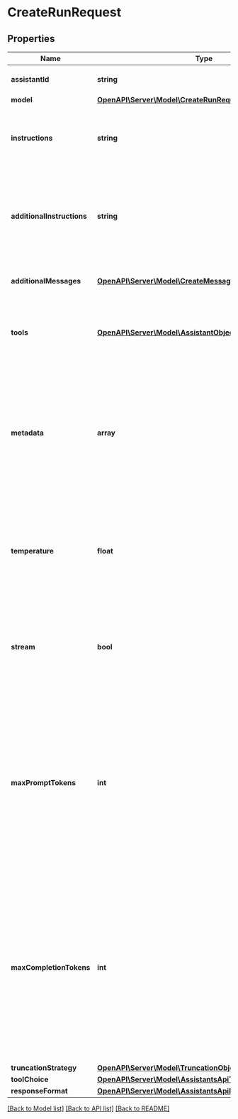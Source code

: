 # CreateRunRequest

## Properties
Name | Type | Description | Notes
------------ | ------------- | ------------- | -------------
**assistantId** | **string** | The ID of the [assistant](/docs/api-reference/assistants) to use to execute this run. | 
**model** | [**OpenAPI\Server\Model\CreateRunRequestModel**](CreateRunRequestModel.md) |  | [optional] 
**instructions** | **string** | Overrides the [instructions](/docs/api-reference/assistants/createAssistant) of the assistant. This is useful for modifying the behavior on a per-run basis. | [optional] 
**additionalInstructions** | **string** | Appends additional instructions at the end of the instructions for the run. This is useful for modifying the behavior on a per-run basis without overriding other instructions. | [optional] 
**additionalMessages** | [**OpenAPI\Server\Model\CreateMessageRequest**](CreateMessageRequest.md) | Adds additional messages to the thread before creating the run. | [optional] 
**tools** | [**OpenAPI\Server\Model\AssistantObjectToolsInner**](AssistantObjectToolsInner.md) | Override the tools the assistant can use for this run. This is useful for modifying the behavior on a per-run basis. | [optional] 
**metadata** | **array** | Set of 16 key-value pairs that can be attached to an object. This can be useful for storing additional information about the object in a structured format. Keys can be a maximum of 64 characters long and values can be a maxium of 512 characters long. | [optional] 
**temperature** | **float** | What sampling temperature to use, between 0 and 2. Higher values like 0.8 will make the output more random, while lower values like 0.2 will make it more focused and deterministic. | [optional] [default to 1]
**stream** | **bool** | If &#x60;true&#x60;, returns a stream of events that happen during the Run as server-sent events, terminating when the Run enters a terminal state with a &#x60;data: [DONE]&#x60; message. | [optional] 
**maxPromptTokens** | **int** | The maximum number of prompt tokens that may be used over the course of the run. The run will make a best effort to use only the number of prompt tokens specified, across multiple turns of the run. If the run exceeds the number of prompt tokens specified, the run will end with status &#x60;complete&#x60;. See &#x60;incomplete_details&#x60; for more info. | [optional] 
**maxCompletionTokens** | **int** | The maximum number of completion tokens that may be used over the course of the run. The run will make a best effort to use only the number of completion tokens specified, across multiple turns of the run. If the run exceeds the number of completion tokens specified, the run will end with status &#x60;complete&#x60;. See &#x60;incomplete_details&#x60; for more info. | [optional] 
**truncationStrategy** | [**OpenAPI\Server\Model\TruncationObject**](TruncationObject.md) |  | [optional] 
**toolChoice** | [**OpenAPI\Server\Model\AssistantsApiToolChoiceOption**](AssistantsApiToolChoiceOption.md) |  | [optional] 
**responseFormat** | [**OpenAPI\Server\Model\AssistantsApiResponseFormatOption**](AssistantsApiResponseFormatOption.md) |  | [optional] 

[[Back to Model list]](../README.md#documentation-for-models) [[Back to API list]](../README.md#documentation-for-api-endpoints) [[Back to README]](../README.md)


